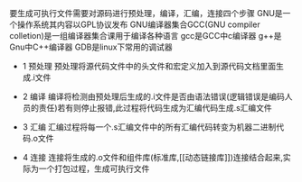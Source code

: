 要生成可执行文件需要对源码进行预处理，编译，汇编，连接四个步骤
GNU是一个操作系统其内容以GPL协议发布
GNU编译器集合GCC(GNU compiler colletion)是一组编译器集合课用于编译各种语言
gcc是GCC中c编译器 g++是Gnu中C++编译器
GDB是linux下常用的调试器


- 1 预处理 
	预处理将源代码文件中的头文件和宏定义加入到源代码文档里面生成.i文件

- 2 编译
	编译将检测由预处理后生成的.i文件是否由语法错误(逻辑错误是编码人员的责任)若有则停止报错,此过程将代码生成为汇编代码生成.s汇编文件

- 3 汇编
	汇编过程将每一个.s汇编文件中的所有汇编代码转变为机器二进制代码.o文件

- 4 连接
	连接将生成的.o文件和组件库(标准库,[[动态链接库]])连接结合起来,实际为一个打包过程，生成可执行文件
